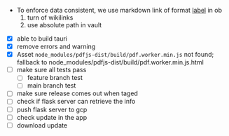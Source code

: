 - To enforce data consistent, we use markdown link of format [label](path/to/file.md#^block-id) in ob
  1. turn of wikilinks
  2. use absolute path in vault
- [x] able to build tauri
- [x] remove errors and warning
- [x] Asset `node_modules/pdfjs-dist/build/pdf.worker.min.js` not found; fallback to node_modules/pdfjs-dist/build/pdf.worker.min.js.html
- [ ] make sure all tests pass
  - [ ] feature branch test
  - [ ] main branch test
- [ ] make sure release comes out when taged
- [ ] check if flask server can retrieve the info
- [ ] push flask server to gcp
- [ ] check update in the app
- [ ] download update
